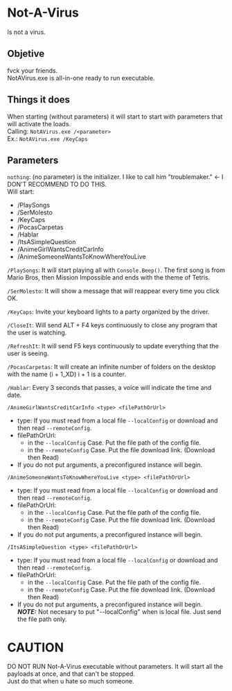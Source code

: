 # Not-A-Virus
Is not a virus.  

## Objetive
fvck your friends.  
NotAVirus.exe is all-in-one ready to run executable.  

## Things it does
When starting (without parameters) it will start to start with parameters that will activate the loads.  
Calling:  ```NotAVirus.exe /<parameter>```  
Ex.: ```NotAVirus.exe /KeyCaps```  

## Parameters  
```nothing```: (no parameter) is the initializer. I like to call him "troublemaker." <- I DON'T RECOMMEND TO DO THIS.  
Will start:
- /PlaySongs
- /SerMolesto
- /KeyCaps
- /PocasCarpetas
- /Hablar
- /ItsASimpleQuestion
- /AnimeGirlWantsCreditCarInfo
- /AnimeSomeoneWantsToKnowWhereYouLive

```/PlaySongs```: It will start playing all with ```Console.Beep()```. The first song is from Mario Bros, then Mission Impossible and ends with the theme of Tetris.  

```/SerMolesto```: It will show a message that will reappear every time you click OK.  

```/KeyCaps```: Invite your keyboard lights to a party organized by the driver.  

```/CloseIt```: Will send ALT + F4 keys continuously to close any program that the user is watching.  

```/RefreshIt```: It will send F5 keys continuously to update everything that the user is seeing.  

```/PocasCarpetas```: It will create an infinite number of folders on the desktop with the name (i + 1_XD) i + 1 is a counter.  

```/Hablar```: Every 3 seconds that passes, a voice will indicate the time and date.  

```/AnimeGirlWantsCreditCarInfo <type> <filePathOrUrl>```
- type: If you must read from a local file `--localConfig` or download and then read `--remoteConfig`.  
- filePathOrUrl:  
	- in the `--localConfig` Case. Put the file path of the config file.  
	- in the `--remoteConfig` Case. Put the file download link. (Download then Read)  
- If you do not put arguments, a preconfigured instance will begin.  

```/AnimeSomeoneWantsToKnowWhereYouLive <type> <filePathOrUrl>```
- type: If you must read from a local file `--localConfig` or download and then read `--remoteConfig`.  
- filePathOrUrl:  
	- in the `--localConfig` Case. Put the file path of the config file.  
	- in the `--remoteConfig` Case. Put the file download link. (Download then Read)  
- If you do not put arguments, a preconfigured instance will begin.  

```/ItsASimpleQuestion <type> <filePathOrUrl>```
- type: If you must read from a local file `--localConfig` or download and then read `--remoteConfig`.  
- filePathOrUrl:  
	- in the `--localConfig` Case. Put the file path of the config file.  
	- in the `--remoteConfig` Case. Put the file download link. (Download then Read)  
- If you do not put arguments, a preconfigured instance will begin.  
**_NOTE:_**  Not necesary to put "--localConfig" when is local file. Just send the file path only.

# CAUTION  
DO NOT RUN Not-A-Virus executable without parameters. It will start all the payloads at once, and that can't be stopped.  
Just do that when u hate so much someone.
